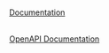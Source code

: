 <br/> <a href = "https://github.com/MmmooOgle/feeding_data/blob/mf_v0.1/doc.html" > Documentation </a>

<br/> <a href = "https://github.com/MmmooOgle/feeding_data/blob/mf_v0.1/open-api.yaml" > OpenAPI Documentation </a>
